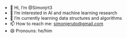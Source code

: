 - 👋 Hi, I’m @Simonjrt3
- 👀 I’m interested in AI and machine learning research
- 🌱 I’m currently learning data structures and algorithms
- 📫 How to reach me: simonjeruto@gmail.com
- 😄 Pronouns: he/him

<!---
Simonjrt3/Simonjrt3 is a ✨ special ✨ repository because its `README.md` (this file) appears on your GitHub profile.
You can click the Preview link to take a look at your changes.
--->
